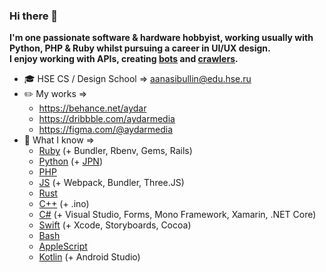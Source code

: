 ### Hi there 👋
**I'm one passionate software & hardware hobbyist, working usually with Python, PHP & Ruby whilst pursuing a career in UI/UX design.\
I enjoy working with APIs, creating [bots](https://github.com/search?q=user%3Alesterrry+%23telegram) and [crawlers](https://github.com/search?q=user%3Alesterrry+%23crawler).**

- 🎓 HSE CS / Design School => [aanasibullin@edu.hse.ru](mailto:aanasibullin@edu.hse.ru)
- ✏️ My works => 
  * https://behance.net/aydar
  * https://dribbble.com/aydarmedia
  * https://figma.com/@aydarmedia
- 🔭 What I know =>
  * [Ruby](https://github.com/Lesterrry?tab=repositories&q=&type=&language=ruby) (+ Bundler, Rbenv, Gems, Rails)
  * [Python](https://github.com/Lesterrry?tab=repositories&q=&type=&language=python) (+ [JPN](https://github.com/Lesterrry?tab=repositories&q=&type=&language=jupyter+notebook))
  * [PHP](https://github.com/Lesterrry?tab=repositories&q=&type=&language=php)
  * [JS](https://github.com/Lesterrry?tab=repositories&q=&type=&language=javascript) (+ Webpack, Bundler, Three.JS)
  * [Rust](https://github.com/Lesterrry?tab=repositories&q=&type=&language=rust)
  * [C++](https://github.com/Lesterrry?tab=repositories&q=&type=&language=c%2B%2B) (+ .ino)
  * [C#](https://github.com/Lesterrry?tab=repositories&q=&type=&language=c%23) (+ Visual Studio, Forms, Mono Framework, Xamarin, .NET Core)
  * [Swift](https://github.com/Lesterrry?tab=repositories&q=&type=&language=swift) (+ Xcode, Storyboards, Cocoa)
  * [Bash](https://github.com/Lesterrry?tab=repositories&q=&type=&language=shell)
  * [AppleScript](https://github.com/Lesterrry?tab=repositories&q=&type=&language=applescript)
  * [Kotlin](https://github.com/Lesterrry?tab=repositories&q=&type=&language=kotlin) (+ Android Studio)

